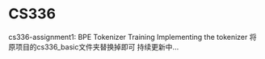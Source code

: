 # CS336
cs336-assignment1:
BPE Tokenizer Training
Implementing the tokenizer
将原项目的cs336_basic文件夹替换掉即可
持续更新中...
